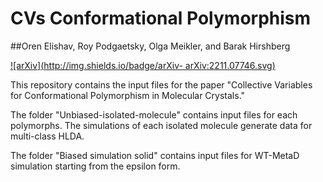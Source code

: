 # CVs Conformational Polymorphism

##Oren Elishav, Roy Podgaetsky, Olga Meikler, and Barak Hirshberg

[![arXiv](http://img.shields.io/badge/arXiv-	arXiv:2211.07746.svg)](https://arxiv.org/abs/2211.07746)

This repository contains the input files for the paper "Collective Variables for Conformational Polymorphism in Molecular Crystals."

The folder "Unbiased-isolated-molecule" contains input files for each polymorphs.  The simulations of each isolated molecule generate data for multi-class HLDA.

The folder "Biased simulation solid" contains input files for WT-MetaD simulation starting from the epsilon form.
